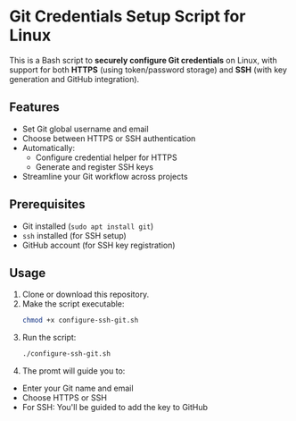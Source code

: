 # Git Credentials Setup Script for Linux

This is a Bash script to **securely configure Git credentials** on Linux, with support for both **HTTPS** (using token/password storage) and **SSH** (with key generation and GitHub integration).

## Features

- Set Git global username and email  
- Choose between HTTPS or SSH authentication  
- Automatically:
  - Configure credential helper for HTTPS  
  - Generate and register SSH keys  
- Streamline your Git workflow across projects

## Prerequisites

- Git installed (`sudo apt install git`)  
- `ssh` installed (for SSH setup)  
- GitHub account (for SSH key registration)

## Usage

1. Clone or download this repository.
2. Make the script executable:
   ```bash
   chmod +x configure-ssh-git.sh
3. Run the script:
   ```bash
   ./configure-ssh-git.sh
4. The promt will guide you to:
  - Enter your Git name and email
  - Choose HTTPS or SSH
  - For SSH: You'll be guided to add the key to GitHub
